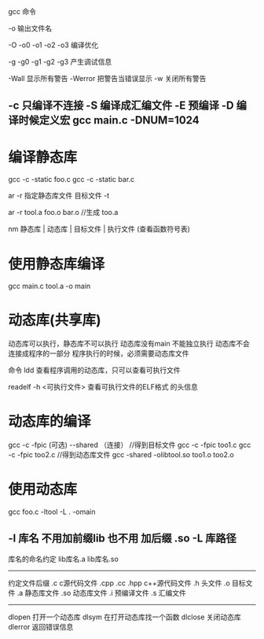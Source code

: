
gcc 命令

-o 输出文件名

-O -o0 -o1 -o2 -o3 编译优化

-g -g0 -g1 -g2 -g3 产生调试信息

-Wall 显示所有警告
-Werror 把警告当错误显示
-w 关闭所有警告

-c 只编译不连接
-S 编译成汇编文件
-E 预编译
-D 编译时候定义宏  gcc main.c -DNUM=1024
--------------------------
# 编译静态库
 gcc -c -static foo.c
 gcc -c -static bar.c

ar  -r 指定静态库文件 目标文件
	-t 

ar -r tool.a foo.o bar.o //生成 too.a

nm  静态库 | 动态库 | 目标文件 | 执行文件 (查看函数符号表)

# 使用静态库编译
gcc main.c tool.a -o main 

# 动态库(共享库)
动态库可以执行，静态库不可以执行
动态库没有main 不能独立执行
动态库不会连接成程序的一部分
程序执行的时候，必须需要动态库文件

命令 ldd 查看程序调用的动态库，只可以查看可执行文件


readelf -h <可执行文件> 查看可执行文件的ELF格式 的头信息


# 动态库的编译
gcc -c
	-fpic (可选)
	--shared  （连接） 
//得到目标文件
gcc -c -fpic too1.c
gcc -c -fpic too2.c
//得到动态库文件
gcc -shared -olibtool.so too1.o too2.o


# 使用动态库

gcc foo.c -ltool -L . -omain

-l 库名 不用加前缀lib 也不用 加后缀 .so
-L 库路径
-----------------------------

库名的命名约定
lib库名.a
lib库名.so

-----------------------------

约定文件后缀
.c c源代码文件
.cpp .cc .hpp  c++源代码文件
.h 头文件
.o 目标文件
.a 静态库文件
.so 动态库文件
.i 预编译文件
.s 汇编文件

----------
dlopen  打开一个动态库
dlsym 在打开动态库找一个函数
dlclose 关闭动态库
dlerror 返回错误信息
